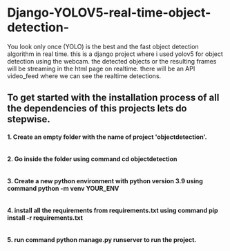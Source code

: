 # Django-YOLOV5-real-time-object-detection-

You look only once (YOLO) is the best and the fast object detection algorithm in real time. this is a django project where i used yolov5 for object detection using the webcam. the detected objects or the resulting frames will be streaming in the html page on realtime. there will be an API video_feed where we can see the realtime detections. 

<h2>To get started with the installation process of all the dependencies of this projects lets do stepwise. </h2>

<h4> 1. Create an empty folder with the name of project 'objectdetection'.<br><br><br>
     2. Go inside the folder using command cd objectdetection<br><br><br>
     3. Create a new python environment with python version 3.9 using command python -m venv YOUR_ENV<br><br><br>
     4. install all the requirements from requirements.txt using command pip install -r requirements.txt<br><br><br>
     5. run command python manage.py runserver to run the project. </h4> <br><br>
     

     
     

